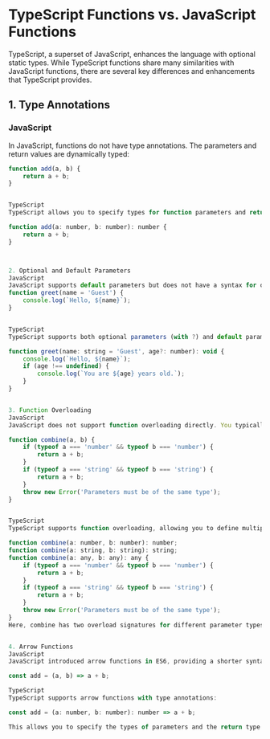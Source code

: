 # TypeScript Functions vs. JavaScript Functions

TypeScript, a superset of JavaScript, enhances the language with optional static types. While TypeScript functions share many similarities with JavaScript functions, there are several key differences and enhancements that TypeScript provides.

## 1. Type Annotations

### JavaScript

In JavaScript, functions do not have type annotations. The parameters and return values are dynamically typed:

```javascript
function add(a, b) {
    return a + b;
}


TypeScript
TypeScript allows you to specify types for function parameters and return values:

function add(a: number, b: number): number {
    return a + b;
}



2. Optional and Default Parameters
JavaScript
JavaScript supports default parameters but does not have a syntax for optional parameters:
function greet(name = 'Guest') {
    console.log(`Hello, ${name}`);
}


TypeScript
TypeScript supports both optional parameters (with ?) and default parameters:

function greet(name: string = 'Guest', age?: number): void {
    console.log(`Hello, ${name}`);
    if (age !== undefined) {
        console.log(`You are ${age} years old.`);
    }
}


3. Function Overloading
JavaScript
JavaScript does not support function overloading directly. You typically handle different parameter types or counts using conditional logic inside the function:

function combine(a, b) {
    if (typeof a === 'number' && typeof b === 'number') {
        return a + b;
    }
    if (typeof a === 'string' && typeof b === 'string') {
        return a + b;
    }
    throw new Error('Parameters must be of the same type');
}


TypeScript
TypeScript supports function overloading, allowing you to define multiple signatures for a single function:

function combine(a: number, b: number): number;
function combine(a: string, b: string): string;
function combine(a: any, b: any): any {
    if (typeof a === 'number' && typeof b === 'number') {
        return a + b;
    }
    if (typeof a === 'string' && typeof b === 'string') {
        return a + b;
    }
    throw new Error('Parameters must be of the same type');
}
Here, combine has two overload signatures for different parameter types.


4. Arrow Functions
JavaScript
JavaScript introduced arrow functions in ES6, providing a shorter syntax for function expressions:

const add = (a, b) => a + b;

TypeScript
TypeScript supports arrow functions with type annotations:

const add = (a: number, b: number): number => a + b;

This allows you to specify the types of parameters and the return type.


```

